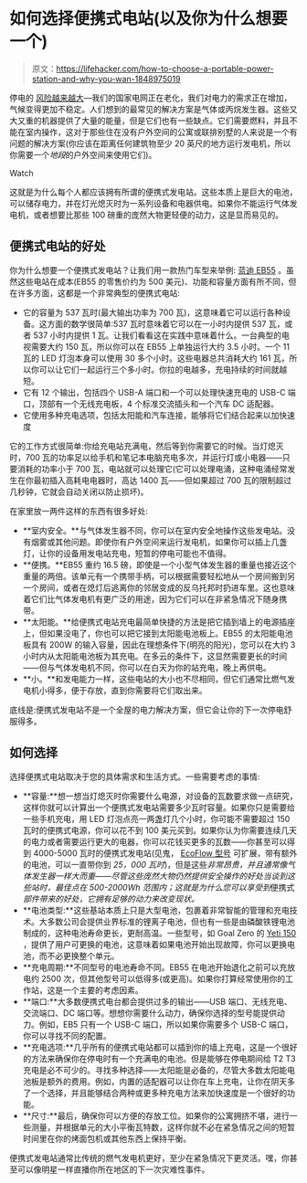 # 如何选择便携式电站(以及你为什么想要一个)

> 原文：<https://lifehacker.com/how-to-choose-a-portable-power-station-and-why-you-wan-1848975019>

停电的 [风险越来越大](https://www.cbsnews.com/news/summer-blackouts-rising-risk-power-grid-nerc/)—我们的国家电网正在老化，我们对电力的需求正在增加，气候变得更加不稳定。人们想到的最常见的解决方案是气体或丙烷发生器。这些又大又重的机器提供了大量的能量，但是它们也有一些缺点。它们需要燃料，并且不能在室内操作，这对于那些住在没有户外空间的公寓或联排别墅的人来说是一个有问题的解决方案(你应该在距离任何建筑物至少 20 英尺的地方运行发电机，所以你需要一个*地段*的户外空间来使用它们)。

Watch

这就是为什么每个人都应该拥有所谓的便携式发电站。这些本质上是巨大的电池，可以储存电力，并在灯光熄灭时为一系列设备和电器供电。如果你不能运行气体发电机，或者想要比那些 100 磅重的庞然大物更轻便的动力，这是显而易见的。

## 便携式电站的好处

你为什么想要一个便携式发电站？让我们用一款热门车型来举例: [蓝迪 EB55](https://www.bluettipower.com/products/bluetti-eb55-537wh-700w-portable-power-station) 。虽然这些电站在成本(EB55 的零售价约为 500 美元)、功能和容量方面有所不同，但在许多方面，这都是一个非常典型的便携式电站:

*   它的容量为 537 瓦时(最大输出功率为 700 瓦)，这意味着它可以运行各种设备。这方面的数学很简单:537 瓦时意味着它可以在一小时内提供 537 瓦，或者 537 小时内提供 1 瓦。让我们看看这在实践中意味着什么。一台典型的电视需要大约 150 瓦，所以你可以在 EB55 上单独运行大约 3.5 小时。一个 11 瓦的 LED 灯泡本身可以使用 30 多个小时。这些电器总共消耗大约 161 瓦，所以你可以让它们一起运行三个多小时。你拉的电越多，充电持续的时间就越短。
*   它有 12 个输出，包括四个 USB-A 端口和一个可以处理快速充电的 USB-C 端口，顶部有一个无线充电板，4 个标准交流插头和一个汽车 DC 适配器。
*   它使用多种充电选项，包括太阳能和汽车连接，能够将它们结合起来以加快速度

它的工作方式很简单:你给充电站充满电，然后等到你需要它的时候。当灯熄灭时，700 瓦的功率足以给手机和笔记本电脑充电多次，并运行灯或小电器——只要消耗的功率小于 700 瓦，电站就可以处理它(它可以处理电涌，这种电涌经常发生在你最初插入高耗电电器时，高达 1400 瓦——但如果超过 700 瓦的限制超过几秒钟，它就会自动关闭以防止损坏)。

在家里放一两件这样的东西有很多好处:

*   **室内安全。**与气体发生器不同，你可以在室内安全地操作这些发电站。没有烟雾或其他问题。即使你有户外空间来运行发电机，如果你可以插上几盏灯，让你的设备用发电站充电，短暂的停电可能也不值得。
*   **便携。**EB55 重约 16.5 磅，即使是一个小型气体发生器的重量也接近这个重量的两倍。该单元有一个携带手柄，可以根据需要轻松地从一个房间搬到另一个房间，或者在熄灯后逃离你的邻居变成的反乌托邦时扔进车里。这也意味着它们比气体发电机有更广泛的用途，因为它们可以在非紧急情况下随身携带。
*   **太阳能。**给便携式电站充电最简单快捷的方法是把它插到墙上的电源插座上，但如果没电了，你也可以把它接到太阳能电池板上。EB55 的太阳能电池板具有 200W 的输入容量，因此在理想条件下(明亮的阳光)，您可以在大约 3 小时内从太阳能电池板为其充电。在多云的条件下，这显然需要更长的时间——但与气体发电机不同，你可以在白天为你的站充电，晚上再供电。
*   **小。**和发电能力一样，这些电站的大小也不尽相同，但它们通常比燃气发电机小得多，便于存放，直到你需要将它们取出来。

底线是:便携式发电站不是一个全屋的电力解决方案，但它会让你的下一次停电舒服得多。

## 如何选择

选择便携式电站取决于您的具体需求和生活方式。一些需要考虑的事情:

*   **容量:**想一想当灯熄灭时你需要什么电源，对设备的瓦数要求做一点研究，这样你就可以计算出一个便携式发电站需要多少瓦时容量。如果你只是需要给一些手机充电，用 LED 灯泡点亮一两盏灯几个小时，你可能不需要超过 150 瓦时的便携式电源，你可以花不到 100 美元买到。如果你认为你需要连续几天的电力或者需要运行更大的电器，你可以花钱买更多的瓦数——你甚至可以得到 4000-5000 瓦时的便携式发电站(见鬼， [EcoFlow 型号](https://us.ecoflow.com/products/delta-pro-portable-power-station) 可扩展，带有额外的电池，可以一直带你到 *25，000 瓦时*)，但是这些*非常昂贵，并且通常像气体发生器一样大而重——尽管这些庞然大物仍然提供安全操作的好处当谈到这些站时，最佳点在 500-2000Wh 范围内；这就是为什么您可以享受到*便携式*部件带来的好处，它拥有足够的动力来改变现状。*
*   **电池类型:**这些基站本质上只是大型电池，包裹着非常智能的管理和充电技术。大多数公司会提供业界标准的锂离子电池，但也有一些是由磷酸铁锂电池制成的，这种电池寿命更长，更耐高温。一些型号，如 Goal Zero 的 [Yeti 150](https://www.goalzero.com/products/goal-zero-yeti-150-portable-power-station) ，提供了用户可更换的电池，这意味着如果电池开始出现故障，你可以更换电池，而不必更换整个单元。
*   **充电周期:**不同型号的电池寿命不同。EB55 在电池开始退化之前可以充放电约 2500 次，但其他型号可以低得多(或更高)。如果你打算经常使用你的工作站，这是一个主要的考虑因素。
*   **端口:**大多数便携式电台都会提供过多的输出——USB 端口、无线充电、交流端口、DC 端口等。想想你需要什么动力，确保你选择的型号能提供动力。例如，EB5 只有一个 USB-C 端口，所以如果你需要多个 USB-C 端口，你可以寻找不同的配置。
*   **充电选项:**几乎所有的便携式电站都可以插到你的墙上充电，这是一个很好的方法来确保你在停电时有一个充满电的电池。但是能够在停电期间给 T2 T3 充电是必不可少的。寻找多种选择——太阳能是必备的，尽管大多数太阳能电池板是额外的费用。例如，内置的适配器可以让你在车上充电，让你在阴天多了一个选择，并且能够结合两种或更多种充电方法来加快速度是一个很好的功能。
*   **尺寸:**最后，确保你可以方便的存放工位。如果你的公寓拥挤不堪，进行一些测量，并根据单元的大小平衡瓦特数，这样你就不必在紧急情况之间的短暂时间里在你的烤面包机或其他东西上保持平衡。

便携式发电站通常比传统的燃气发电机更好，至少在紧急情况下更灵活。嘿，你甚至可以像明星一样直播你所在地区的下一次灾难性事件。